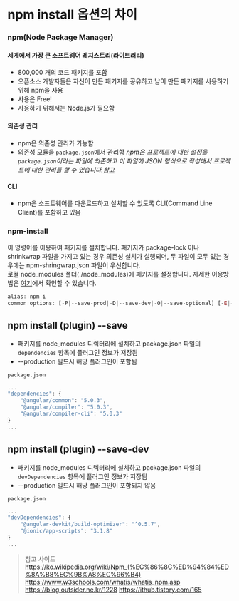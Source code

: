 npm install 옵션의 차이
===

### npm(Node Package Manager)

#### 세계에서 가장 큰 소프트웨어 레지스트리(라이브러리)
- 800,000 개의 코드 패키지를 포함
- 오픈소스 개발자들은 자신이 만든 패키지를 공유하고 남이 만든 패키지를 사용하기 위해 npm을 사용
- 사용은 Free!
- 사용하기 위해서는 Node.js가 필요함

#### 의존성 관리
- npm은 의존성 관리가 가능함
- 의존성 모듈을 `package.json`에서 관리함
*npm은 프로젝트에 대한 설정을 `package.json`이라는 파일에 의존하고 이 파일에 JSON 형식으로 작성해서 프로젝트에 대한 관리를 할 수 있습니다.[참고](https://blog.outsider.ne.kr/665)*

#### CLI
- npm은 소프트웨어를 다운로드하고 설치할 수 있도록 CLI(Command Line Client)를 포함하고 있음


### npm-install
이 명령어를 이용하여 패키지를 설치합니다. 패키지가 package-lock 이나 shrinkwrap 파일을 가지고 있는 경우 의존성 설치가 실행되며, 두 파일이 모두 있는 경우에는 npm-shringwrap.json 파일이 우선합니다.    
로컬 node_modules 폴더(./node_modules)에 패키지를 설정합니다.
자세한 이용방법은 [여기](https://docs.npmjs.com/cli/install)에서 확인할 수 있습니다.

``` javascript
alias: npm i
common options: [-P|--save-prod|-D|--save-dev|-O|--save-optional] [-E|--save-exact] [-B|--save-bundle] [--no-save] [--dry-run]
```

## npm install (plugin) --save
- 패키지를 node_modules 디렉터리에 설치하고 package.json 파일의 `dependencies` 항목에 플러그인 정보가 저장됨   
- --production 빌드시 해당 플러그인이 포함됨

`package.json`
```javascript
...
"dependencies": {
    "@angular/common": "5.0.3",
    "@angular/compiler": "5.0.3",
    "@angular/compiler-cli": "5.0.3"
}
...
```

## npm install (plugin) --save-dev
- 패키지를 node_modules 디렉터리에 설치하고 package.json 파일의 `devDependencies` 항목에 플러그인 정보가 저장됨
- --production 빌드시 해당 플러그인이 포함되지 않음   

`package.json`
```javascript
...
"devDependencies": {
    "@angular-devkit/build-optimizer": "^0.5.7",
    "@ionic/app-scripts": "3.1.8"
}
...
```



> 참고 사이트   
> https://ko.wikipedia.org/wiki/Npm_(%EC%86%8C%ED%94%84%ED%8A%B8%EC%9B%A8%EC%96%B4)
> https://www.w3schools.com/whatis/whatis_npm.asp
> https://blog.outsider.ne.kr/1228
> https://ithub.tistory.com/165

